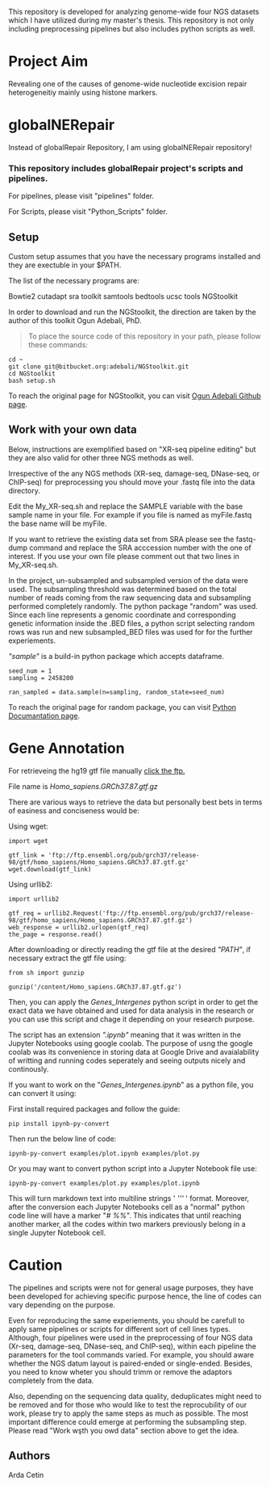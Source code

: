 This repository is developed for analyzing genome-wide four NGS datasets which I have utilized during my master's thesis. This repository is not only including preprocessing pipelines but also includes python scripts as well.

# Project Aim
Revealing one of the causes of genome-wide nucleotide excision repair heterogeneitiy mainly using histone markers.

# globalNERepair
Instead of globalRepair Repository, I am using globalNERepair repository!

###  This repository includes globalRepair project's scripts and pipelines.
For pipelines, please visit "pipelines" folder.

For Scripts, please visit "Python_Scripts" folder.

##  Setup
Custom setup assumes that you have the necessary programs installed and they are exectuble in your $PATH.

The list of the necessary programs are:

Bowtie2
cutadapt
sra toolkit
samtools
bedtools
ucsc tools
NGStoolkit

In order to download and run the NGStoolkit, the direction are taken by the author of this toolkit Ogun Adebali, PhD.
>To place the source code of this repository in your path, please follow these commands:

```
cd ~
git clone git@bitbucket.org:adebali/NGStoolkit.git
cd NGStoolkit
bash setup.sh
```
To reach the original page for NGStoolkit, you can visit [Ogun Adebali Github page](https://github.com/adebali/NGStoolkit).

##  Work with your own data
Below, instructions are exemplified based on "XR-seq pipeline editing" but they are also valid for other three NGS methods as well.

Irrespective of the any NGS methods (XR-seq, damage-seq, DNase-seq, or ChIP-seq) for preprocessing you should move your .fastq file into the data directory.

Edit the My_XR-seq.sh and replace the SAMPLE variable with the base sample name in your file. For example if you file is named as myFile.fastq the base name will be myFile.

If you want to retrieve the existing data set from SRA please see the fastq-dump command and replace the SRA acccession number with the one of interest. If you use your own file please comment out that two lines in My_XR-seq.sh.

In the project, un-subsampled and subsampled version of the data were used. The subsampling threshold was determined based on the total number of reads coming from the raw sequencing data and subsampling performed completely randomly. The python package "random" was used. Since each line represents a genomic coordinate and corresponding genetic information inside the .BED files, a python script selecting random rows was run and new subsampled_BED files was used for for the further experiements.

_"sample"_ is a build-in python package which accepts dataframe.

```
seed_num = 1
sampling = 2458200

ran_sampled = data.sample(n=sampling, random_state=seed_num)

```
To reach the original page for  random package, you can visit [Python Documantation page](https://docs.python.org/3/library/random.html).

# Gene Annotation
For retrieveing the hg19 gtf file manually [click the ftp.](ftp://ftp.ensembl.org/pub/grch37/release-98/gtf/homo_sapiens/Homo_sapiens.GRCh37.87.gtf.gz)

File name is _Homo_sapiens.GRCh37.87.gtf.gz_

There are various ways to retrieve the data but personally best bets in terms of easiness and conciseness would be:

Using wget:
```
import wget

gtf_link = 'ftp://ftp.ensembl.org/pub/grch37/release-98/gtf/homo_sapiens/Homo_sapiens.GRCh37.87.gtf.gz'
wget.download(gtf_link)

```

Using urllib2:
```
import urllib2

gtf_req = urllib2.Request('ftp://ftp.ensembl.org/pub/grch37/release-98/gtf/homo_sapiens/Homo_sapiens.GRCh37.87.gtf.gz')
web_response = urllib2.urlopen(gtf_req)
the_page = response.read()

```

After downloading or directly reading the gtf file at the desired _"PATH"_, if necessary extract the gtf file using:

```
from sh import gunzip

gunzip('/content/Homo_sapiens.GRCh37.87.gtf.gz')
```

Then, you can apply the _Genes_Intergenes_ python script in order to get the exact data we have obtained and used for data analysis in the research or you can use this script and chage it depending on your research purpose. 

The script has an extension _".ipynb"_ meaning that it was written in the Jupyter Notebooks using google coolab. The purpose of usng the google coolab was its convenience in storing data at Google Drive and avaialability of writting and running codes seperately and seeing outputs nicely and continously.

If you want to work on the "_Genes_Intergenes.ipynb_" as a python file, you can convert it using:

First install required packages and follow the guide:
```
pip install ipynb-py-convert
```

Then run the below line of code:
```
ipynb-py-convert examples/plot.ipynb examples/plot.py
```

Or you may want to convert python script into a Jupyter Notebook file use:
```
ipynb-py-convert examples/plot.py examples/plot.ipynb
```


This will turn markdown text into multiline strings ' _'''_ ' format. Moreover, after the conversion each Jupyter Notebooks cell as a "normal" python code line will have a marker "_# %%_". This indicates that until reaching another marker, all the codes within two markers previously belong in a single Jupyter Notebook cell.

# Caution
The pipelines and scripts were not for general usage purposes, they have been developed for achieving specific purpose hence, the line of codes can vary depending on the purpose.

Even for reproducing the same experiements, you should be carefull to apply same pipelines or scripts for different sort of cell lines types. Although, four pipelines were used in the preprocessing of four NGS data (Xr-seq, damage-seq, DNase-seq, and ChIP-seq), within each pipeline the parameters for the tool commands varied. For example, you should aware whether the NGS datum layout is paired-ended or single-ended. Besides, you need to know wheter you should trimm or remove the adaptors completely from the data. 

Also, depending on the sequencing data quality, deduplicates might need to be removed and for those who would like to test the reprocubility of our work, please try to apply the same steps as much as possible. The most important difference could emerge at performing the subsampling step. Please read "Work wşth you owd data" section above to get the idea.

##  Authors
Arda Cetin
